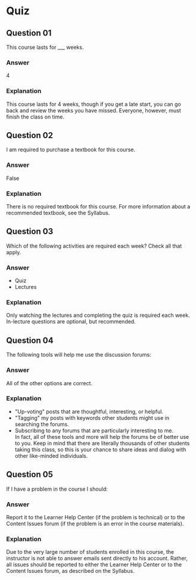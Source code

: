 Quiz
====  

Question 01
-----------  
This course lasts for ___ weeks.  

### Answer  
4  

### Explanation  
This course lasts for 4 weeks, though if you get a late start, you can go back and review the weeks you have missed. Everyone, however, must finish the class on time.  

Question 02
-----------  
I am required to purchase a textbook for this course.  

### Answer  
False  

### Explanation  
There is no required textbook for this course. For more information about a recommended textbook, see the Syllabus.  

Question 03
-----------  
Which of the following activities are required each week? Check all that apply.  

### Answer  
* Quiz  
* Lectures  

### Explanation  
Only watching the lectures and completing the quiz is required each week. In-lecture questions are optional, but recommended.  

Question 04
-----------  
The following tools will help me use the discussion forums:  

### Answer  
All of the other options are correct.  

### Explanation  
* "Up-voting" posts that are thoughtful, interesting, or helpful.  
* "Tagging" my posts with keywords other students might use in searching the forums.  
* Subscribing to any forums that are particularly interesting to me.  
 In fact, all of these tools and more will help the forums be of better use to you. Keep in mind that there are literally thousands of other students taking this class, so this is your chance to share ideas and dialog with other like-minded individuals.  

Question 05
-----------  
If I have a problem in the course I should:  

### Answer  
Report it to the Learner Help Center (if the problem is technical) or to the Content Issues forum (if the problem is an error in the course materials).  

### Explanation  
Due to the very large number of students enrolled in this course, the instructor is not able to answer emails sent directly to his account. Rather, all issues should be reported to either the Learner Help Center or to the Content Issues forum, as described on the Syllabus.  